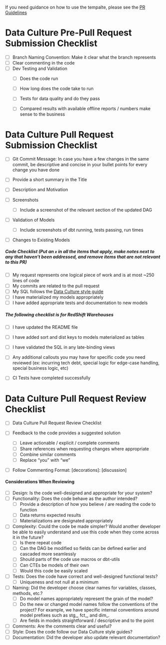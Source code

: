 If you need guidance on how to use the tempalte, please see the [PR Guidelines](https://docs.google.com/document/d/1gp8Y_mX-fmYLWH-Ia5JRcLIRshuovSqdFMDgZrF2gi0/edit)

# Data Culture Pre-Pull Request Submission Checklist 

- [ ]  Branch Naming Convention: Make it clear what the branch represents
- [ ]  Clear commenting in the code
- [ ]  Dev Testing and Validation
    - [ ]  Does the code run   
    - [ ]  How long does the code take to run
    - [ ]  Tests for data quality and do they pass
    - [ ]  Compared results with available offline reports / numbers make sense to the business



# Data Culture Pull Request Submission Checklist

- [ ]  Git Commit Message: In case you have a few changes in the same commit, be descriptive and concise in your bullet points for every change you have done
- [ ]  Provide a short summary in the Title
- [ ]  Description and Motivation
- [ ]  Screenshots
    - [ ]  Include a screenshot of the relevant section of the updated DAG
- [ ]  Validation of Models
    - [ ]  Include screenshots of dbt running, tests passing, run times
- [ ]   Changes to Existing Models



##### Code Checklist (Put an `x` in all the items that apply, make notes next to any that haven't been addressed, and remove items that are not relevant to this PR)

- [ ]  My request represents one logical piece of work and is at most ~250 lines of code
- [ ]  My commits are related to the pull request
- [ ]  My SQL follows the [Data Culture style guide](https://github.com/datacult/AE-coding-conventions/blob/main/dc-sql_style.md)
- [ ]  I have materialized my models appropriately
- [ ]  I have added appropriate tests and documentation to new models

##### The following checklist is for RedShift Warehouses
- [ ] I have updated the README file
- [ ] I have added sort and dist keys to models materialized as tables
- [ ] I have validated the SQL in any late-binding views

- [ ]  Any additional callouts you may have for specific code you need reviewed (ex: incurring tech debt, special logic for edge-case handling, special business logic, etc)
- [ ]  CI Tests have completed successfully



# Data Culture Pull Request Review Checklist

- [ ]  Data Culture Pull Request Review Checklist
- [ ]  Feedback to the code provides a suggested solution
    - [ ]  Leave actionable / explicit / complete comments 
    - [ ]  Share references when requesting changes where appropriate
    - [ ]  Combine similar comments
    - [ ]  Replace “you” with “we”
- [ ]  Follow Commenting Format:   <color code><label> [decorations]: <subject> 
                                [discussion]



#### Considerations When Reviewing 
- [ ]  Design: Is the code well-designed and appropriate for your system?
- [ ]  Functionality: Does the code behave as the author intended?
    - [ ]  Provide a description of how you believe / are reading the code to function
    - [ ]  Data returns expected results
    - [ ]  Materializations are designated appropriately
- [ ]  Complexity: Could the code be made simpler? Would another developer be able to easily understand and use this code when they come across it in the future?
    - [ ]  Is there repeat code
    - [ ]  Can the DAG be modified so fields can be defined earlier and cascaded more seamlessly
    - [ ]  Should parts of the code use macros or dbt-utils
    - [ ]  Can CTEs be models of their own
    - [ ]  Would this code be easily scaled
- [ ]  Tests: Does the code have correct and well-designed functional tests?
    - [ ]  Uniqueness and not null at a minimum
- [ ]  Naming: Did the developer choose clear names for variables, classes, methods, etc.?
    - [ ]  Do model names appropriately represent the grain of the model?
    - [ ]  Do the new or changed model names follow the conventions of the project? For example, we have specific internal conventions around model prefixes such as stg_, fct_, and dim_.
    - [ ]  Are fields in models straightforward / descriptive and to the point 
- [ ]  Comments: Are the comments clear and useful?
- [ ]  Style: Does the code follow our Data Culture style guides?
- [ ]  Documentation: Did the developer also update relevant documentation?